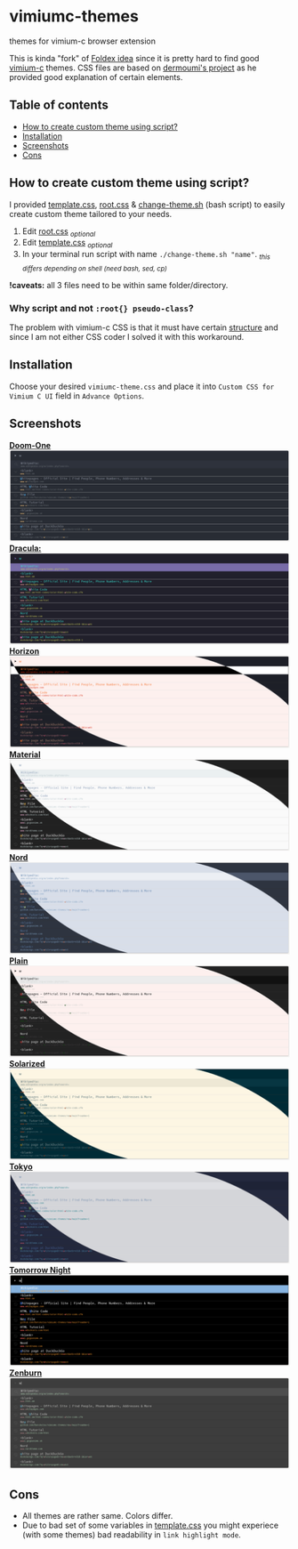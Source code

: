 # vimiumc-themes
themes for vimium-c browser extension

This is kinda "fork" of [Foldex idea](https://github.com/Foldex/vimium-dark-themes) since it is pretty hard to find good 
[vimium-c](https://github.com/gdh1995/vimium-c) themes.
CSS files are based on [dermoumi's project](https://github.com/dermoumi/vimium-snow) as he provided good explanation of certain elements.

## **Table of contents**
- [How to create custom theme using script?](#how-to-create-custom-theme-using-script)
- [Installation](#installation)
- [Screenshots](#screenshots)
- [Cons](#cons)

## **How to create custom theme using script?**
I provided [template.css](template.css), [root.css](root.css) & [change-theme.sh](change-theme.sh) (bash script)
to easily create custom theme tailored to your needs.
1. Edit [root.css](root.css)  <sub>*optional*</sub>
2. Edit [template.css](template.css)  <sub>*optional*</sub>
3. In your terminal run script with name `./change-theme.sh "name"`. <sub>*this differs depending on shell (need bash, sed, cp)*</sub>

**!caveats:** all 3 files need to be within same folder/directory.

### **Why script and not `:root{} pseudo-class`?**
The problem with vimium-c CSS is that it must have certain [structure](https://github.com/gdh1995/vimium-c/wiki/Style-the-UI-of-Vimium-C-using-custom-CSS#basic-structure)
and since I am not either CSS coder I solved it with this workaround.

## **Installation**
Choose your desired `vimiumc-theme.css` and place it into `Custom CSS for Vimium C UI` field in `Advance Options`.

## **Screenshots**
[**Doom-One**](themes-css/vimiumc-doom-one.css)
![img-doom-one](images/doom-one.png)
[**Dracula:**](themes-css/vimiumc-dracula.css)
![img-dracula](images/dracula.png)
[**Horizon**](themes-css/vimiumc-horizon.css)
![img-horizon](images/horizon.png)
[**Material**](themes-css/vimiumc-material.css)
![img-material](images/material.png)
[**Nord**](themes-css/vimiumc-nord.css)
![img-nord](images/nord.png)
[**Plain**](themes-css/vimiumc-plain.css)
![img-plain](images/plain.png)
[**Solarized**](themes-css/vimiumc-solarized.css)
![img-solarized](images/solarized.png)
[**Tokyo**](themes-css/vimiumc-tokyo-storm.css)
![img-tokyo](images/tokyo.png)
[**Tomorrow Night**](themes-css/vimiumc-tomorrow-night.css)
![img-tomorrow-night](images/tomorrow-night.png)
[**Zenburn**](themes-css/vimiumc-zenburn.css)
![img-zenburn](images/zenburn.png)

## **Cons**
- All themes are rather same. Colors differ.
- Due to bad set of some variables in [template.css](template.css) you might experiece (with some themes) bad readability in `link highlight mode`.
